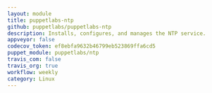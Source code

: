 ```yaml
---
layout: module
title: puppetlabs-ntp
github: puppetlabs/puppetlabs-ntp
description: Installs, configures, and manages the NTP service.
appveyor: false
codecov_token: ef8ebfa9632b46799eb523869ffa6cd5
puppet_module: puppetlabs/ntp
travis_com: false
travis_org: true
workflow: weekly
category: Linux
---
```

